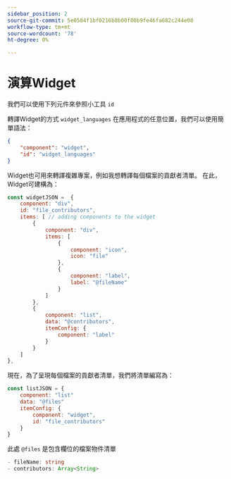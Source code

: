 ```yaml
---
sidebar_position: 2
source-git-commit: 5e0584f1bf0216b8b00f00b9fe46fa682c244e08
workflow-type: tm+mt
source-wordcount: '78'
ht-degree: 0%

---
```



# 演算Widget

我們可以使用下列元件來參照小工具 `id`

轉譯Widget的方式 `widget_languages` 在應用程式的任意位置，我們可以使用簡單語法：

```json
{
    "component": "widget",
    "id": "widget_languages"
}
```

Widget也可用來轉譯複雜專案，例如我想轉譯每個檔案的貢獻者清單。
在此，Widget可建構為：

```js title="fileContributorsWidget.js"
const widgetJSON =  {
    component: "div", 
    id: "file_contributors", 
    items: [ // adding components to the widget
        {
            component: "div",
            items: [
                {
                    component: "icon",
                    icon: "file"
                },
                {
                    component: "label",
                    label: "@fileName"
                }
            ]
        },
        {
            component: "list",
            data: "@contributors",
            itemConfig: {
                component: "label"
            }
        }
    ]
},
```

現在，為了呈現每個檔案的貢獻者清單，我們將清單編寫為：

```js title="fileContributorsList.js"
const listJSON = {
    component: "list"
    data: "@files"
    itemConfig: {
        component: "widget",
        id: "file_contributors"
    }
}
```

此處 `@files` 是包含欄位的檔案物件清單

```typescript
- fileName: string
- contributors: Array<String>
```
